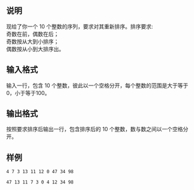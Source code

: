<h2>说明</h2>

现给了你一个 $10$ 个整数的序列，要求对其重新排序。排序要求:<br />
奇数在前，偶数在后；<br />
奇数按从大到小排序；<br />
偶数按从小到大排序出。
<h2>输入格式</h2>

输入一行，包含 $10$ 个整数，彼此以一个空格分开，每个整数的范围是大于等于 $0$，小于等于$100$。

<h2>输出格式</h2>

按照要求排序后输出一行，包含排序后的 $10$ 个整数，数与数之间以一个空格分开。

<h2>样例</h2>
<pre><code class="language-input1">4 7 3 13 11 12 0 47 34 98</code></pre><pre><code class="language-output1">47 13 11 7 3 0 4 12 34 98</code></pre>
